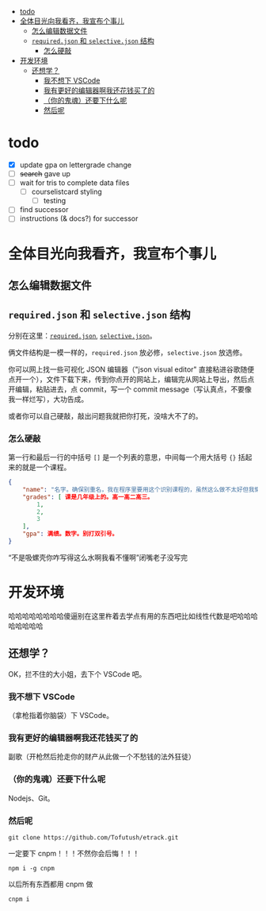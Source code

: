 - [todo](#todo)
- [全体目光向我看齐，我宣布个事儿](#全体目光向我看齐我宣布个事儿)
  - [怎么编辑数据文件](#怎么编辑数据文件)
  - [`required.json` 和 `selective.json` 结构](#requiredjson-和-selectivejson-结构)
    - [怎么硬敲](#怎么硬敲)
- [开发环境](#开发环境)
  - [还想学？](#还想学)
    - [我不想下 VSCode](#我不想下-vscode)
    - [我有更好的编辑器啊我还花钱买了的](#我有更好的编辑器啊我还花钱买了的)
    - [（你的鬼魂）还要下什么呢](#你的鬼魂还要下什么呢)
    - [然后呢](#然后呢)

# todo

- [x] update gpa on lettergrade change
- [ ] ~~search~~ gave up
- [ ] wait for tris to complete data files
  - [ ] courselistcard styling
    - [ ] testing
- [ ] find successor
- [ ] instructions (& docs?) for successor

# 全体目光向我看齐，我宣布个事儿

## 怎么编辑数据文件

## `required.json` 和 `selective.json` 结构

分别在这里：[`required.json`](/src/data/required.json), [`selective.json`](/src/data/selective.json)。

俩文件结构是一模一样的，`required.json` 放必修，`selective.json` 放选修。

你可以网上找一些可视化 JSON 编辑器（"json visual editor" 直接粘进谷歌随便点开一个），文件下载下来，传到你点开的网站上，编辑完从网站上导出，然后点开编辑，粘贴进去，点 commit，写一个 commit message（写认真点，不要像我一样烂写），大功告成。

或者你可以自己硬敲，敲出问题我就把你打死，没啥大不了的。

### 怎么硬敲

第一行和最后一行的中括号 `[]` 是一个列表的意思，中间每一个用大括号 `{}` 括起来的就是一个课程。

```json
{
    "name": "名字。确保别重名，我在程序里要用这个识别课程的，虽然这么做不太好但我懒得管",
    "grades": [ 课是几年级上的。高一高二高三。
        1,
        2,
        3
    ],
    "gpa": 满绩。数字。别打双引号。
}
```

“不是吸螺壳你咋写得这么水啊我看不懂啊”闭嘴老子没写完

# 开发环境

哈哈哈哈哈哈哈哈傻逼别在这里杵着去学点有用的东西吧比如线性代数是吧哈哈哈哈哈哈哈哈

## 还想学？

OK，拦不住的大小姐，去下个 VSCode 吧。

### 我不想下 VSCode

（拿枪指着你脑袋）下 VSCode。

### 我有更好的编辑器啊我还花钱买了的

副歌（开枪然后抢走你的财产从此做一个不愁钱的法外狂徒）

### （你的鬼魂）还要下什么呢

Nodejs、Git。

### 然后呢

`git clone https://github.com/Tofutush/etrack.git`

一定要下 cnpm！！！不然你会后悔！！！

`npm i -g cnpm`

以后所有东西都用 cnpm 做

`cnpm i`
